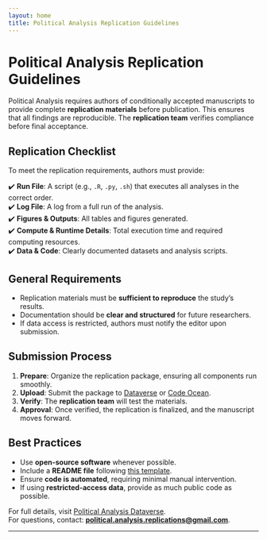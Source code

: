 ```yaml
---
layout: home
title: Political Analysis Replication Guidelines
---
```


# Political Analysis Replication Guidelines

Political Analysis requires authors of conditionally accepted manuscripts to provide complete **replication materials** before publication. This ensures that all findings are reproducible. The **replication team** verifies compliance before final acceptance.

## **Replication Checklist**
To meet the replication requirements, authors must provide:

✔️ **Run File**: A script (e.g., `.R`, `.py`, `.sh`) that executes all analyses in the correct order.  
✔️ **Log File**: A log from a full run of the analysis.  
✔️ **Figures & Outputs**: All tables and figures generated.  
✔️ **Compute & Runtime Details**: Total execution time and required computing resources.  
✔️ **Data & Code**: Clearly documented datasets and analysis scripts.  

## **General Requirements**
- Replication materials must be **sufficient to reproduce** the study’s results.
- Documentation should be **clear and structured** for future researchers.
- If data access is restricted, authors must notify the editor upon submission.

## **Submission Process**
1. **Prepare**: Organize the replication package, ensuring all components run smoothly.  
2. **Upload**: Submit the package to [Dataverse](https://dataverse.harvard.edu/dataverse/pan) or [Code Ocean](https://codeocean.com/).  
3. **Verify**: The **replication team** will test the materials.  
4. **Approval**: Once verified, the replication is finalized, and the manuscript moves forward.  

## **Best Practices**
- Use **open-source software** whenever possible.
- Include a **README file** following [this template](https://social-science-data-editors.github.io/template_README/).
- Ensure **code is automated**, requiring minimal manual intervention.
- If using **restricted-access data**, provide as much public code as possible.

For full details, visit [Political Analysis Dataverse](https://dataverse.harvard.edu/dataverse/pan).  
For questions, contact: **political.analysis.replications@gmail.com**.

---

